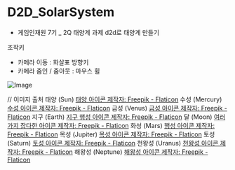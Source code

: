 # D2D_SolarSystem

+ 게임인재원 7기 _ 2Q 태양계 과제
d2d로 태양계 만들기

조작키
- 카메라 이동 : 화살표 방향키
- 카메라 줌인 / 줌아웃 : 마우스 휠

![Image](https://github.com/user-attachments/assets/8502fdd3-5f91-4bdb-8be3-d293fec6aa0b)


// 이미지 출처
태양 (Sun)
<a href="https://www.flaticon.com/kr/free-icons/" title="태양 아이콘">태양 아이콘 제작자: Freepik - Flaticon</a>
수성 (Mercury)
<a href="https://www.flaticon.com/kr/free-icons/" title="수성 아이콘">수성 아이콘 제작자: Freepik - Flaticon</a>
금성 (Venus)
<a href="https://www.flaticon.com/kr/free-icons/" title="금성 아이콘">금성 아이콘 제작자: Freepik - Flaticon</a>
지구 (Earth)
<a href="https://www.flaticon.com/kr/free-icons/-" title="지구 행성 아이콘">지구 행성 아이콘 제작자: Freepik - Flaticon</a>
달 (Moon)
<a href="https://www.flaticon.com/kr/free-icons/-" title="여러 가지 잡다한 아이콘">여러 가지 잡다한 아이콘 제작자: Freepik - Flaticon</a>
화성 (Mars)
<a href="https://www.flaticon.com/kr/free-icons/" title="행성 아이콘">행성 아이콘 제작자: Freepik - Flaticon</a>
목성 (Jupiter)
<a href="https://www.flaticon.com/kr/free-icons/" title="목성 아이콘">목성 아이콘 제작자: Freepik - Flaticon</a>
토성 (Saturn)
<a href="https://www.flaticon.com/kr/free-icons/" title="토성 아이콘">토성 아이콘 제작자: Freepik - Flaticon</a>
천왕성 (Uranus)
<a href="https://www.flaticon.com/kr/free-icons/" title="천왕성 아이콘">천왕성 아이콘 제작자: Freepik - Flaticon</a>
해왕성 (Neptune)
<a href="https://www.flaticon.com/kr/free-icons/" title="해왕성 아이콘">해왕성 아이콘 제작자: Freepik - Flaticon</a>
